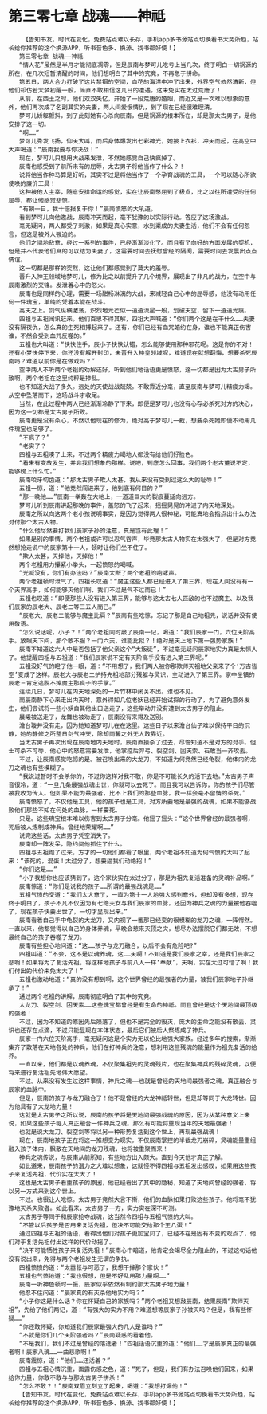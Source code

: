 # 第三零七章 战魂——神祗
        【告知书友，时代在变化，免费站点难以长存，手机app多书源站点切换看书大势所趋，站长给你推荐的这个换源APP，听书音色多、换源、找书都好使！】
       第三零七章 战魂——神祗
       “情人花”虽然是半月才能彻底凋零，但是辰南与梦可儿吃亏上当几次，终于明白一切祸源的所在，在几次短暂清醒的时间，他们想明白了其中的究竟，不再急于拼命。
       第五日，两人合力打破了这片禁锢的空间，自花的海洋中冲了出来，外界空气依然清新，但他们却仿若大梦初醒一般，简直不敢相信这几日的遭遇，这未免实在太过荒唐了！
       从前，在西土之时，他们双双失忆，开始了一段荒唐的婚姻，而近又是一次难以想象的意外，他们再次成了名副其实的夫妻，两人间爱恨情仇，到了现在已经很难理清。
       梦可儿娇躯颤抖，到了此刻她有心杀向辰南，但是祸源的根本所在，却是那太古男子，是他安排了这一切。
       “啊……”
       梦可儿秀发飞扬，仰天大叫，而后身体爆发出七彩神光，她披上衣衫，冲天而起，在高空中大声喝道：“辰南我要与你决战！”
       现在，梦可儿只想用大战来发泄，不然她感觉自己快疯掉了。
       辰南也感受到了前所未有的屈辱，太古男子将他当作了什么？！
       说将他当作种马算是好听，其实不过是将他当作了一个孕育战魂的工具，一个可以随心所欲使唤的廉价工具！
       这种被他人主宰，随意安排命运的感觉，实在让辰南憋屈到了极点，比之以往所遭受的任何屈辱，都让他感觉悲愤。
       “有朝一日，我十倍报复于你！”辰南愤怒的大吼道。
       看到梦可儿向他邀战，辰南冲天而起，毫不犹豫的以实际行动。答应了这场激战。
       毫无疑问，两人都受了刺激，如果是真心实意，水到渠成的夫妻生活，他们不会有任何怨言，但这是被外人强迫的。
       他们之间地敌意，经过一系列的事件，已经渐渐淡化了。而且有了向好的方面发展的契机，但是并不代表他们真的可以结为夫妻了，这需要时间去抚慰曾经的隔阂，需要时间去发展出点点情谊。
       这一切都是那样的突然，这让他们都感觉到了莫大的羞辱。
       晋升入神王领域地梦可儿，修为比之以前提升了几个境界，展现出了非凡的战力，在空中与辰南激烈的交锋。发泄着心中的怒火。
       辰南也是同样的心理，需要一场酣畅淋漓的大战，来减轻自己心中的屈辱感，他没有动用任何一件瑰宝，单纯的凭着本能在战斗。
       高天之上。剑气纵横激荡，炽烈地光芒似一道道流星一般，划破天空，留下一道道光痕。
       四祖与五祖闻讯赶来。他们百思不得其解，四祖大声喊道：“你们两个这是在干什么……夫妻没有隔夜仇，怎么真的生死相搏起来了。还有，你们已经有血咒婚约在身，谁也不能真正伤害谁，不然会受到血咒反噬的。”
       五祖也大叫道：“快快住手，辰小子快快认错，怎么能够使用那种邪花呢。这是你的不对！还有小梦快停下来，你还没有解开封印，未晋升入神皇领域呢，难道现在就想翻悔，想要杀死辰南吗？难道以前你是在做戏吗？”
       空中两人不听两个老祖的劝解还好，听到他们地话语更是愤怒，这一切都是因为太古男子所致啊，两个老祖在这里纯粹是掺乱。
       也不知道大战了多久。远处的天使战战兢兢。不敢靠近分毫，直至辰南与梦可儿精疲力竭。从空中坠落而下，这场战斗才收尾。
       当然，在此过程中两人已经渐渐冷静了下来，即便是梦可儿也没有心存必杀死对方的决心，因为这一切都是太古男子所致。
       辰南更是没有杀心，不然以他现在的修为，绝对高于梦可儿一截，想要杀死她即便不动用几件瑰宝也足够了。
       “不疯了？”
       “老实了？
       四祖与五祖凑了上来，不过两个精疲力竭地人都没有给他们好脸色。
       “看来有变故发生，并非我们想象的那样。说吧，到底怎么回事，我们两个老古董说不定，能够榜上什么忙。”
       辰南咬牙切齿道：“那太古男子欺人太甚，我从来没有受到过这么大的耻辱！”
       五祖一惊，道：“他竟然闯进来了，他到底有何目的？”
       “那一晚他……”辰南一拳轰在大地上，一道道巨大的裂痕蔓延向远方。
       梦可儿听到辰南讲起那晚的事件，羞怒的飞了起来，摇摇晃晃的冲进了内天地深处。
       辰南之所以向这两个老小孩说明事实，是因为觉得两人很神秘，可能真地会指点出什么办法对付那个太古人物。
       “什么他尽然要打我们辰家子孙的注意，真是岂有此理！”
       如果是别的事情，两个老祖或许可以忍气吞声，毕竟那太古人物实在太强大了，但是对方竟然想抢走说中的辰家第十一人，顿时让他们坐不住了。
       “欺人太甚，灭掉他，灭掉他！”
       两个老祖用力攥紧小拳头，一起愤怒的喝喊。
       “光喊没有，你们有办法吗？”辰南大断了两个老祖的咆哮声。
       两个老祖顿时泄气了，四祖长叹道：“魔主这些人都已经进入了第三界，现在人间没有有一个天界高手，如何能够灭他们啊，我们不过是气不过而已！”
       五祖也叹道：“即便那些人没有进入第三界，能够与这太古七人匹敌的也不过魔主、以及我们辰家的辰老大、辰老二等三五人而已。”
       “辰老大、辰老二能够与魔主比肩？”辰南有些吃惊，忘记了那是自己地祖先，说话并没有使用敬语。
       “怎么说话呢，小子？！”两个老祖同时敲了辰南一记，喝道：“我们辰家一门，六位天阶高手。放眼天下间，那个敢不服？一门六天，谁能比拟？！绝对是天上地下第一强势家族！”
       辰南不知道这六人中是否包括了他父亲这个“大叛徒”，不过毫无疑问辰家地实力真是太惊人了。他提醒四祖与五祖道：“我们辰家说不定有天阶高手没有进入第三界呢。”
       五祖没好气的瞪了他一眼，道：“不用想了，我们两人被你那欺师灭祖地父亲来了个‘万古皆空’变成了这样。辰老大与辰老二护持先祖地部分残躯与灵识，主动进入了第三界。家中坐镇的辰老三肯定逃脱不掉魔主那疯子的手掌。”
       连续几日，梦可儿在内天地深处的一片竹林中闭关不出。谁也不见。
       而辰南静下心来走出内天时，意外得知几位老妖已经开始试探的行动了，为了避免意外发生，他们尝试将一些小妖自其他出口送走了，这些举动并没有遭到太古男子的阻止。
       晨曦被送走了，龙舞也被劝走了，辰南没有来得及送别。
       澹台璇并没有走，因为她知道梦可儿在在这里。这些日子以来澹台仙子难以保持平日的沉静，她的静修之所整日剑气冲天，除却雨馨之外无人敢靠近。
       当太古男子再次出现在辰南地内天地时，辰南直接杀了过去，尽管知道不是对方的对手。但士可杀不可辱，他心中的怒意需要发泄，他掌控后羿弓、裂空剑、困天索、石敢当一齐攻去。
       不过，让辰南感觉吃惊的是。被召唤出来的大龙刀，不知道为何竟然已经龟裂，他体内的龙刀之魂也有些模糊了。
       “我说过暂时不会杀你的，不过你这样对我不敬，你是不可能长久的活下去地。”太古男子声音很冷，道：“一旦几条最强战魂出世，你就可以去死了。而且我可以告诉你，你的孩子们尽管被我收为传人。但如果不能为最强者，比不上我们的那些血脉，我一样会毫不留情的杀死。”
       辰南愤怒了，不仅他是工具，他的孩子也是工具，对方所要地是最强的战魂，如果不能够战败他们那些不知在何处的血脉，一样要死。
       只是。这些瑰宝根本难以伤害到太古男子分毫。他摇了摇头：“这个世界曾经的最强者啊，死后被人炼制成神兵。曾经地荣耀啊……”
       说完这些话，太古男子凭空消失了。
       辰南却一阵发呆，隐约间他抓住了什么。
       四祖与五祖跑了过来，方才的一切他们都看了眼里，两个老祖不知道为何气愤的大叫了起来：“该死的，混蛋！太过分了，想要逼我们动绝招！”
       “你们这是……”
       “小子我想你也应该猜到了，这个家伙实在太过分了，那是为祖先复活准备的灵魂补品啊。”
       辰南惊道：“你们是说我的孩子……所谓的最强战魂是……”
       五祖气愤的交道：“我们太大意了，一直为第十一人地强大感到意外，但却没有多想，现在终于明白了，孩子不凡不仅因为有七绝天女与我们辰家的血脉，还因为神兵之魂的力量被他吞噬了，现在孩子快要出世了，一切才显现出来。”
       辰南看着自己手中龟裂的大龙刀，又内视了一番那已经变的很模糊的龙刀之魂，一阵愕然。一直以来，他都觉得以自己的身体养魂，早晚会惹来灭顶之灾，想尽办法摆脱它们都无效，不想最终自己的孩子吞噬了龙刀。
       辰南有些担心地问道：“这……孩子与龙刀融合，以后不会有危险吧?”
       四祖叫道：“不会，这不是以魂养魂，这……天啊！不知道是我们辰家之幸，还是我们辰家之悲啊！如果将为了复活先祖，将这样地孩子与前八人一样‘奉献’，天啊，实在太过可惜了啊！我们付出的代价未免太大了！”
       五祖也激动地道：“真的没有想到啊，这个世界曾经的最强者的力量，被我们辰家地子孙继承了！”
       通过两个老祖的讲解，辰南彻底明白了其中的究竟。
       大龙刀、裂空剑、困天索……这些瑰宝都曾经是有生命的神祗。而且曾经是这个天地间最顶级的强者！
       不过，因为不知道的原因先后殒落了，但也不是完全的毁灭，庞大的生命之能没有散去，灵识也还存在点滴，不过只能显现在本体状态，最后它们被后人祭炼成了神兵。
       辰家一门六位天阶高手，毫无疑问这是个实力无以伦比地强大家族。经过多年的搜索，渐渐集齐了散落在天地各处的神兵，他们在打神兵的注意，想利用这些残魂的能量作为祖先复活的给养。
       一直以来，他们都是以魂养魂，不仅聚集祖先的灵魂残片，也在聚集神兵的残碎灵魂，以便将来进行复活祖先地伟大愿望。
       不过。从来没有发生过这样事情，神兵之魂——也就是曾经的天地间最强者之魂，真正融合与辰家的血脉中。
       但是，辰南的孩子与龙刀融合了！他不是曾经的大龙神祗转世，但是却等同于大龙转世。因为他具有了大龙地力量！
       这就是太古男子之所以说，辰南的孩子将是天地间最强战魂的原因，因为从某种意义上来说，如果这些孩子每人真正融合一件神兵之魂。那么有可能将重现当年的天地最强者！
       也就是说大龙刀、裂空剑等将以另一种形势复活到这个世上，再现最强战魂！
       现在，辰南地孩子正在将这一推想变为现实。不仅辰南掌控的半截龙刀崩碎，灵魂能量重组融入孩子体内，飘散在天地间的龙刀残魂，也将被重聚而来！
       神兵之魂传说，与辰南从前所知，有些地方出入颇大。直到今天他才真正了解。
       如此道来，辰南孩子的潜力之大难以想象，这就怪不得四祖与五祖发出感叹，如果用这些孩子来复活先祖，代价实在太大了！
       这也是太古男子看重孩子的原因，他已经看出了其中的隐秘，知道了天地间曾经的强者，将以另一方式来到这个世上。
       不过。也很让人吃惊。太古男子竟然大言不惭，他们的血脉如果打败这些孩子。他将毫不犹豫地灭杀失败者。如此看来，太古男子一方，实力实在深不可测。
       太古男子等同于和辰家抢夺战魂，这当然令四祖与五祖气愤的大叫。
       “不管以后孩子是否用来复活先祖，但决不可能交给那个王八蛋！”
       通过四祖与五祖的话语，看得出他们对孩子更加宝贝了，已经不在是固有不变的观点了，他们对于复活先祖付出这样的代价动摇了。
       “决不可能牺牲孩子来复活先祖！”辰南心中暗道，他肯定会竭尽全力阻止的，不过这句话他没有说出来，免得与两个老祖发生无谓的争执。
       四祖愤愤的道：“太嚣张与可恶了，我想干掉那个家伙！”
       五祖也气愤地道：“我也很想，但是不好乱用那力量啊……”
       辰南一听神色顿时一振，辰家似乎依然有制约那太古男子地力量！
       他忍不住问道：“辰家真的有灭杀他地实力吗？”
       “小子你这是什么话？你在怀疑自己的家族吗？”两个老祖又想敲辰南，结果辰南“欺师灭祖”，先给了他们两记，道：“有强大的实力不用？难道想等辰家子孙被灭吗？但是，我有些怀疑……”
       “你还敢怀疑，你知道我们辰家最强大的几人是谁吗？”
       “不就是你们几个天阶强者吗？”辰南疑惑的看着他。
       “不是我们，我们不过是曾经的落选者！”四祖话语沉重的道：“他们……才是辰家真正的最强者啊！辰家八魂……一曲悲歌啊！”
       辰南震惊，道：“他们……还活着？”
       四祖与五祖心情沉重，面露伤感之色，道：“死了，但是，我们有办法召唤他们回来，如果给你力量，你敢不敢与与那太古男子拼杀！”
       “怎么不敢？！”辰南双眉立刻立了起来，喝道：“我想打爆他！”
       【告知书友，时代在变化，免费站点难以长存，手机app多书源站点切换看书大势所趋，站长给你推荐的这个换源APP，听书音色多、换源、找书都好使！】